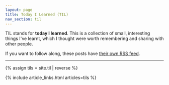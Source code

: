 ```yaml
---
layout: page
title: Today I Learned (TIL)
nav_section: til
---
```

TIL stands for **today I learned**.
This is a collection of small, interesting things I've learnt, which I thought were worth remembering and sharing with other people.

If you want to follow along, these posts have [their own RSS feed](/til/atom.xml).

---

{% assign tils = site.til | reverse %}

{% include article_links.html articles=tils %}
